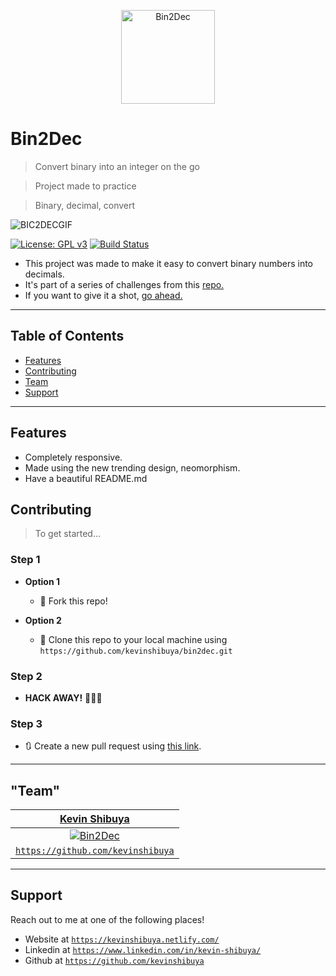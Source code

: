 <p align="center">
<a href="http://www.iconarchive.com/show/windows-8-icons-by-icons8/Numbers-2-Black-icon.html"><img src="http://icons.iconarchive.com/icons/icons8/windows-8/512/Numbers-2-Black-icon.png" title="Bin2Dec" alt="Bin2Dec" width="150"></a>
</p>

# Bin2Dec

> Convert binary into an integer on the go

> Project made to practice

> Binary, decimal, convert

![BIC2DECGIF](https://media.giphy.com/media/QA0yeeHANcllBElhbX/giphy.gif)

[![License: GPL v3](https://img.shields.io/badge/License-GPLv3-blue.svg)](https://www.gnu.org/licenses/gpl-3.0) [![Build Status](https://travis-ci.com/kevinshibuya/bin2dec.svg?branch=master)](https://travis-ci.com/kevinshibuya/bin2dec)




- This project was made to make it easy to convert binary numbers into decimals.
- It's part of a series of challenges from this <a href="https://github.com/florinpop17/app-ideas">repo.</a>
- If you want to give it a shot, <a href="https://github.com/florinpop17/app-ideas/blob/master/Projects/1-Beginner/Bin2Dec-App.md">go ahead.</a>


---

## Table of Contents

- [Features](#features)
- [Contributing](#contributing)
- [Team](#team)
- [Support](#support)

---

## Features

- Completely responsive.
- Made using the new trending design, neomorphism.
- Have a beautiful README.md


## Contributing

> To get started...

### Step 1

- **Option 1**
    - 🍴 Fork this repo!

- **Option 2**
    - 👯 Clone this repo to your local machine using `https://github.com/kevinshibuya/bin2dec.git`

### Step 2

- **HACK AWAY!** 🔨🔨🔨

### Step 3

- 🔃 Create a new pull request using <a href="https://github.com/kevinshibuya/bin2dec/compare?expand=1" target="_blank">this link</a>.

---

## "Team"

| <a href="https://www.linkedin.com/in/kevin-shibuya/" target="_blank">**Kevin Shibuya**</a> |
| :---: |
| [![Bin2Dec](https://avatars0.githubusercontent.com/u/47981817?s=200&v=4)](https://avatars0.githubusercontent.com/u/47981817?s=460&v=4)
| <a href="https://github.com/kevinshibuya" target="_blank">`https://github.com/kevinshibuya`</a>

---

## Support

Reach out to me at one of the following places!

- Website at <a href="https://kevinshibuya.netlify.com/" target="_blank">`https://kevinshibuya.netlify.com/`</a>
- Linkedin at <a href="https://www.linkedin.com/in/kevin-shibuya/" target="_blank">`https://www.linkedin.com/in/kevin-shibuya/`</a>
- Github at <a href="https://github.com/kevinshibuya" target="_blank">`https://github.com/kevinshibuya`</a>
